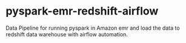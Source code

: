 # pyspark-emr-redshift-airflow
Data Pipeline for running pyspark in Amazon emr and load the data to redshift data warehouse with airflow automation.
